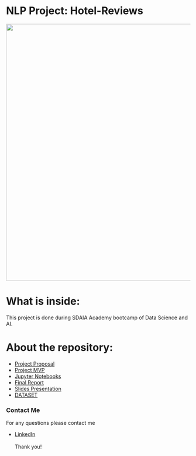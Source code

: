 # NLP Project: Hotel-Reviews

<p align="center" width="100%">
<img src="https://www.revinate.com/wp-content/themes/revinate-sage/resources/assets/images/product-desc/_guest-feedback-reputation.png" width="700" style="display: block; margin: 0 auto"/>
</p>


# What is inside:
This project is done during SDAIA Academy bootcamp of Data Science and AI.

# About the repository:
- [Project Proposal](https://github.com/yaqeen11/Hotel-Reviews-NLP-Project/tree/main/Proposal)
- [Project MVP]()
- [Jupyter Notebooks]()
- [Final Report]()
- [Slides Presentation]()
- [DATASET]()

### Contact Me
For any questions please contact me <br/>
- [LinkedIn](https://github.com/yaqeen11)
<br/><br/>
Thank you!
